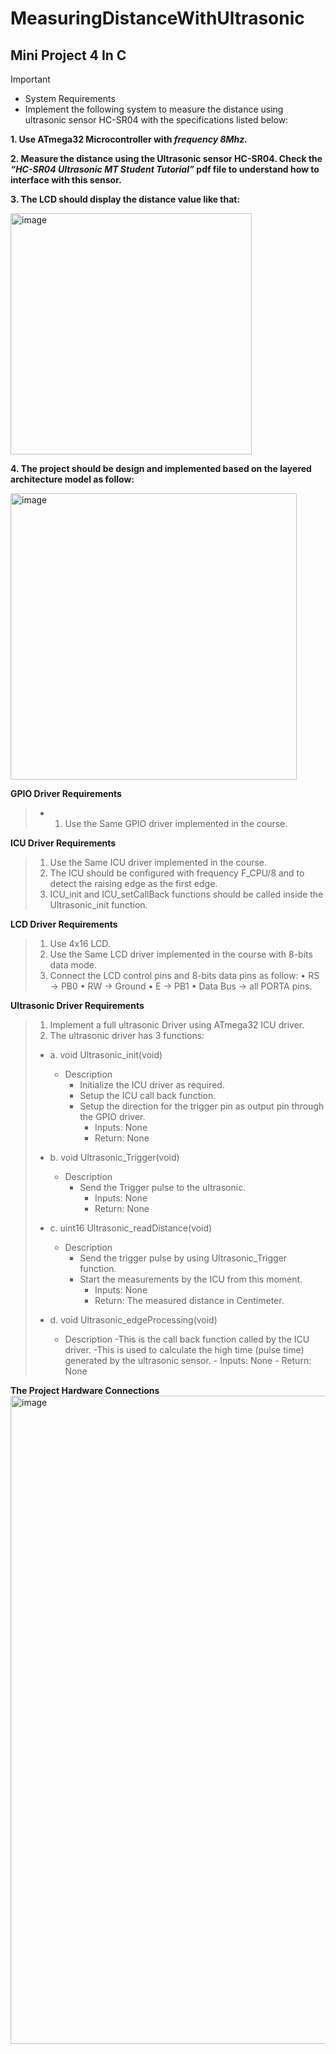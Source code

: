 # MeasuringDistanceWithUltrasonic
## Mini Project 4 In C 

> [!IMPORTANT]
> - System Requirements
> - Implement the following system to measure the distance using ultrasonic sensor HC-SR04 with the specifications listed below:


**1. Use ATmega32 Microcontroller with *frequency 8Mhz.***

**2. Measure the distance using the Ultrasonic sensor HC-SR04. Check the *“HC-SR04 
Ultrasonic MT Student Tutorial”* pdf file to understand how to interface with this 
sensor.**

**3. The LCD should display the distance value like that:**

<img width="386" alt="image" src="https://github.com/NouranAhmedk/MeasuringDistanceWithUltrasonic/assets/105202599/f0eb0531-4f4b-4012-a971-b55d56d3cae8">

**4. The project should be design and implemented based on the layered architecture 
model as follow:**

<img width="458" alt="image" src="https://github.com/NouranAhmedk/MeasuringDistanceWithUltrasonic/assets/105202599/0b54822d-b3ea-42d7-955f-9bfcc5a1822a">

**GPIO Driver Requirements**
> - 1. Use the Same GPIO driver implemented in the course.

**ICU Driver Requirements**
> 1. Use the Same ICU driver implemented in the course.
> 2. The ICU should be configured with frequency F_CPU/8 and to detect the raising edge as the first edge.
> 3. ICU_init and ICU_setCallBack functions should be called inside the Ultrasonic_init function.

**LCD Driver Requirements**
> 1. Use 4x16 LCD.
> 2. Use the Same LCD driver implemented in the course with 8-bits data mode.
> 3. Connect the LCD control pins and 8-bits data pins as follow:
> • RS → PB0
> • RW → Ground
> • E → PB1
> • Data Bus → all PORTA pins.

**Ultrasonic Driver Requirements**
> 1. Implement a full ultrasonic Driver using ATmega32 ICU driver.
> 2. The ultrasonic driver has 3 functions:
>  - a. void Ultrasonic_init(void)
>    - Description
>       - Initialize the ICU driver as required.
>       - Setup the ICU call back function.
>       - Setup the direction for the trigger pin as output pin through the GPIO driver.
>          - Inputs: None
>          - Return: None
>
>  - b. void Ultrasonic_Trigger(void)
>     - Description
>       - Send the Trigger pulse to the ultrasonic.
>            - Inputs: None
>            - Return: None
>  - c. uint16 Ultrasonic_readDistance(void)
>     - Description
>         - Send the trigger pulse by using Ultrasonic_Trigger function.
>         - Start the measurements by the ICU from this moment.
>             - Inputs: None
>             - Return: The measured distance in Centimeter.
>   - d. void Ultrasonic_edgeProcessing(void)
>      - Description
>         -This is the call back function called by the ICU driver.
>         -This is used to calculate the high time (pulse time) generated by the ultrasonic sensor.
>            - Inputs: None
>            - Return: None

**The Project Hardware Connections**
<img width="1037" alt="image" src="https://github.com/NouranAhmedk/MeasuringDistanceWithUltrasonic/assets/105202599/e9de03b5-b07b-4f53-b0f3-8dc50a7244c1">

